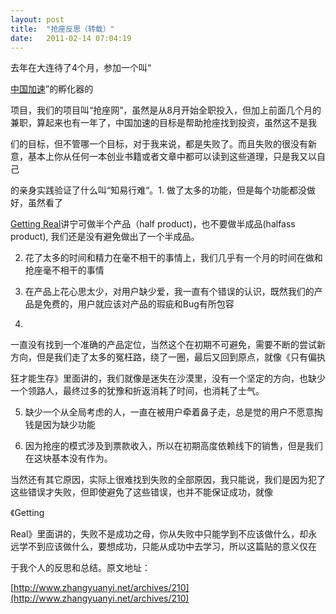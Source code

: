```yaml
---
layout: post
title:  "抢座反思（转载）"
date:   2011-02-14 07:04:19
---
```


去年在大连待了4个月，参加一个叫“

[中国加速](http://chinaccelerator.com/)”的孵化器的

项目，我们的项目叫“抢座网”，虽然是从8月开始全职投入，但加上前面几个月的兼职，算起来也有一年了，中国加速的目标是帮助抢座找到投资，虽然这不是我

们的目标，但不管哪一个目标，对于我来说，都是失败了。而且失败的很没有新意，基本上你从任何一本创业书籍或者文章中都可以读到这些道理，只是我又以自己

的亲身实践验证了什么叫“知易行难“。1. 做了太多的功能，但是每个功能都没做好，虽然看了

[Getting Real](http://gettingreal.37signals.com/)讲宁可做半个产品（half product)，也不要做半成品(halfass product), 我们还是没有避免做出了一个半成品。

2. 花了太多的时间和精力在毫不相干的事情上，我们几乎有一个月的时间在做和抢座毫不相干的事情

3. 在产品上花心思太少，对用户缺少爱，我一直有个错误的认识，既然我们的产品是免费的，用户就应该对产品的瑕疵和Bug有所包容

4. 

一直没有找到一个准确的产品定位，当然这个在初期不可避免，需要不断的尝试新方向，但是我们走了太多的冤枉路，绕了一圈，最后又回到原点，就像《只有偏执

狂才能生存》里面讲的，我们就像是迷失在沙漠里，没有一个坚定的方向，也缺少一个领路人，最终过多的犹豫和折返消耗了时间，也消耗了士气。

5. 缺少一个从全局考虑的人，一直在被用户牵着鼻子走，总是觉的用户不愿意掏钱是因为缺少功能

6. 因为抢座的模式涉及到票款收入，所以在初期高度依赖线下的销售，但是我们在这块基本没有作为。

当然还有其它原因，实际上很难找到失败的全部原因，我只能说，我们是因为犯了这些错误才失败，但即使避免了这些错误，也并不能保证成功，就像

《Getting 

Real》里面讲的，失败不是成功之母，你从失败中只能学到不应该做什么，却永远学不到应该做什么，要想成功，只能从成功中去学习，所以这篇贴的意义仅在

于我个人的反思和总结。原文地址：

[http://www.zhangyuanyi.net/archives/210](http://www.zhangyuanyi.net/archives/210)
